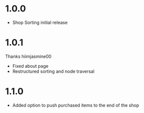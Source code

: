 # 1.0.0

- Shop Sorting initial release

# 1.0.1

Thanks hiimjasmine00

- Fixed about page
- Restructured sorting and node traversal

# 1.1.0

- Added option to push purchased items to the end of the shop
